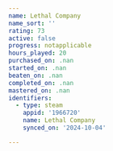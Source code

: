 ```yaml
---
name: Lethal Company
name_sort: ''
rating: 73
active: false
progress: notapplicable
hours_played: 20
purchased_on: .nan
started_on: .nan
beaten_on: .nan
completed_on: .nan
mastered_on: .nan
identifiers:
  - type: steam
    appid: '1966720'
    name: Lethal Company
    synced_on: '2024-10-04'

---
```

